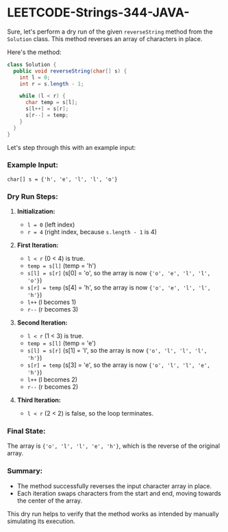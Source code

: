 # LEETCODE-Strings-344-JAVA-
Sure, let's perform a dry run of the given `reverseString` method from the `Solution` class. This method reverses an array of characters in place.

Here's the method:

```java
class Solution {
  public void reverseString(char[] s) {
    int l = 0;
    int r = s.length - 1;

    while (l < r) {
      char temp = s[l];
      s[l++] = s[r];
      s[r--] = temp;
    }
  }
}
```

Let's step through this with an example input:

### Example Input:
`char[] s = {'h', 'e', 'l', 'l', 'o'}`

### Dry Run Steps:

1. **Initialization:**
   - `l = 0` (left index)
   - `r = 4` (right index, because `s.length - 1` is 4)

2. **First Iteration:**
   - `l < r` (0 < 4) is true.
   - `temp = s[l]` (temp = 'h')
   - `s[l] = s[r]` (s[0] = 'o', so the array is now `{'o', 'e', 'l', 'l', 'o'}`)
   - `s[r] = temp` (s[4] = 'h', so the array is now `{'o', 'e', 'l', 'l', 'h'}`)
   - `l++` (l becomes 1)
   - `r--` (r becomes 3)

3. **Second Iteration:**
   - `l < r` (1 < 3) is true.
   - `temp = s[l]` (temp = 'e')
   - `s[l] = s[r]` (s[1] = 'l', so the array is now `{'o', 'l', 'l', 'l', 'h'}`)
   - `s[r] = temp` (s[3] = 'e', so the array is now `{'o', 'l', 'l', 'e', 'h'}`)
   - `l++` (l becomes 2)
   - `r--` (r becomes 2)

4. **Third Iteration:**
   - `l < r` (2 < 2) is false, so the loop terminates.

### Final State:
The array is `{'o', 'l', 'l', 'e', 'h'}`, which is the reverse of the original array.

### Summary:
- The method successfully reverses the input character array in place.
- Each iteration swaps characters from the start and end, moving towards the center of the array.

This dry run helps to verify that the method works as intended by manually simulating its execution.
